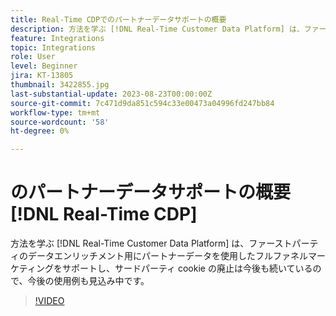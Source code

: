 ```yaml
---
title: Real-Time CDPでのパートナーデータサポートの概要
description: 方法を学ぶ [!DNL Real-Time Customer Data Platform] は、ファーストパーティのデータエンリッチメント用にパートナーデータを使用したフルファネルマーケティングをサポートし、サードパーティ cookie の廃止は今後も続いているので、今後の使用例も見込み中です。 
feature: Integrations
topic: Integrations
role: User
level: Beginner
jira: KT-13805
thumbnail: 3422855.jpg
last-substantial-update: 2023-08-23T00:00:00Z
source-git-commit: 7c471d9da851c594c33e00473a04996fd247bb84
workflow-type: tm+mt
source-wordcount: '58'
ht-degree: 0%

---
```


# のパートナーデータサポートの概要 [!DNL Real-Time CDP]

方法を学ぶ [!DNL Real-Time Customer Data Platform] は、ファーストパーティのデータエンリッチメント用にパートナーデータを使用したフルファネルマーケティングをサポートし、サードパーティ cookie の廃止は今後も続いているので、今後の使用例も見込み中です。 

>[!VIDEO](https://video.tv.adobe.com/v/3422855/?learn=on)
